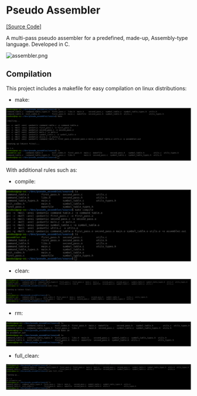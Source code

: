 # Pseudo Assembler

[[Source Code]][src]

[src]:          https://github.com/MyNameIsHeart/pseudo_assembler/source

A multi-pass pseudo assembler for a predefined, made-up, Assembly-type language.
Developed in C.


<img src="./images/assembler.png" alt="assembler.png" width="499" height="133">


## Compilation

This project includes a makefile for easy compilation on linux distributions:

* make:

<p align="center">
  <img src="./images/make.png" alt="make.png">
</p>

With additional rules such as:

* compile:

<p align="center">
  <img src="./images/compile.png" alt="compile.png">
</p>

* clean:

<p align="center">
  <img src="./images/clean.png" alt="clean.png">
</p>

* rm:

<p align="center">
  <img src="./images/rm.png" alt="rm.png">
</p>

* full_clean:

<p align="center">
  <img src="./images/full_clean.png" alt="full_clean.png">
</p>
